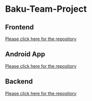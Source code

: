 # Baku-Team-Project

## Frontend

[Please click here for the repository](https://github.com/kerimovscreations/naturun-frontend)

## Android App

[Please click here for the repository](https://github.com/kerimovscreations/naturun-android)

## Backend

[Please click here for the repository](https://github.com/kerimovscreations/naturun-backend)
